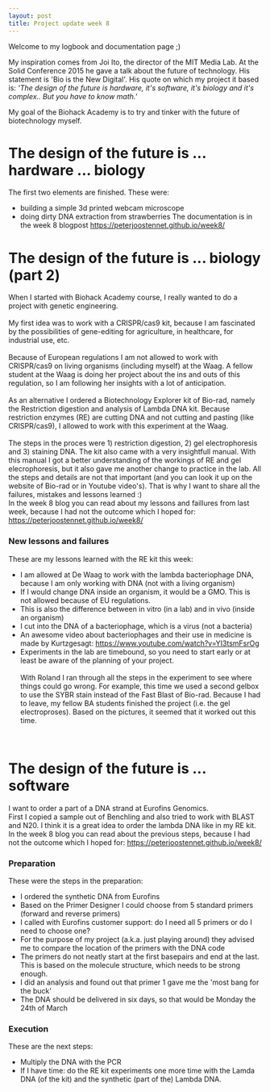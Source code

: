 ```yaml
---
layout: post
title: Project update week 8
---
```


Welcome to my logbook and documentation page ;)<br>

My inspiration comes from Joi Ito, the director of the MIT Media Lab. At the Solid Conference 2015 he gave a talk about the future of technology. His statement is 'Bio is the New Digital'. His quote on which my project it based is: _'The design of the future is hardware, it's software, it's biology and it's complex.. But you have to know math.'_

My goal of the Biohack Academy is to try and tinker with the future of biotechnology myself. <br>

# The design of the future is ... hardware ... biology 
The first two elements are finished. 
These were:
* building a simple 3d printed webcam microscope
* doing dirty DNA extraction from strawberries
The documentation is in the week 8 blogpost <https://peterjoostennet.github.io/week8/>

# The design of the future is ... biology (part 2)
When I started with Biohack Academy course, I really wanted to do a project with genetic engineering. <br><br>
My first idea was to work with a CRISPR/cas9 kit, because I am fascinated by the possibilities of gene-editing for agriculture, in healthcare, for industrial use, etc.
<br><br>
Because of European regulations I am not allowed to work with CRISPR/cas9 on living organisms (including myself) at the Waag. A fellow student at the Waag is doing her project about the ins and outs of this regulation, so I am following her insights with a lot of anticipation. 
<br><br>
As an alternative I ordered a Biotechnology Explorer kit of Bio-rad, namely the Restriction digestion and analysis of Lambda DNA kit. Because restriction enzymes (RE) are cutting DNA and not cutting and pasting (like CRISPR/cas9), I allowed to work with this experiment at the Waag.
<br><br>
The steps in the proces were 1) restriction digestion, 2) gel electrophoresis and 3) staining DNA. The kit also came with a very insightfull manual. With this manual I got a better understanding of the workings of RE and gel elecrophoresis, but it also gave me another change to practice in the lab. All the steps and details are not that important (and you can look it up on the website of Bio-rad or in Youtube video's). That is why I want to share all the failures, mistakes and lessons learned :)
<br>
In the week 8 blog you can read about my lessons and faillures from last week, because I had not the outcome which I hoped for: <https://peterjoostennet.github.io/week8/>

### New lessons and failures
These are my lessons learned with the RE kit this week:
* I am allowed at De Waag to work with the lambda bacteriophage DNA, because I am only working with DNA (not with a living organism)
* If I would change DNA inside an organism, it would be a GMO. This is not allowed because of EU regulations.
* This is also the difference between in vitro (in a lab) and in vivo (inside an organism)
* I cut into the DNA of a bacteriophage, which is a virus (not a bacteria)
* An awesome video about bacteriophages and their use in medicine is made by Kurtzgesagt: <https://www.youtube.com/watch?v=YI3tsmFsrOg>
* Experiments in the lab are timebound, so you need to start early or at least be aware of the planning of your project. 
<br><br>
With Roland I ran through all the steps in the experiment to see where things could go wrong. 
For example, this time we used a second gelbox to use the SYBR stain instead of the Fast Blast of Bio-rad.
Because I had to leave, my fellow BA students finished the project (i.e. the gel electroproses). 
Based on the pictures, it seemed that it worked out this time.

<br>

# The design of the future is ... software
I want to order a part of a DNA strand at Eurofins Genomics. <br>
First I copied a sample out of Benchling and also tried to work with BLAST and N20.
I think it is a great idea to order the lambda DNA like in my RE kit.
<br>
In the week 8 blog you can read about the previous steps, because I had not the outcome which I hoped for: <https://peterjoostennet.github.io/week8/>

### Preparation
These were the steps in the preparation:
* I ordered the synthetic DNA from Eurofins
* Based on the Primer Designer I could choose from 5 standard primers (forward and reverse primers)
* I called with Eurofins customer support: do I need all 5 primers or do I need to choose one?
* For the purpose of my project (a.k.a. just playing around) they advised me to compare the location of the primers with the DNA code
* The primers do not neatly start at the first basepairs and end at the last. This is based on the molecule structure, which needs to be strong enough.
* I did an analysis and found out that primer 1 gave me the 'most bang for the buck'
* The DNA should be delivered in six days, so that would be Monday the 24th of March

### Execution
These are the next steps:
* Multiply the DNA with the PCR
* If I have time: do the RE kit experiments one more time with the Lamda DNA (of the kit) and the synthetic (part of the) Lambda DNA.





